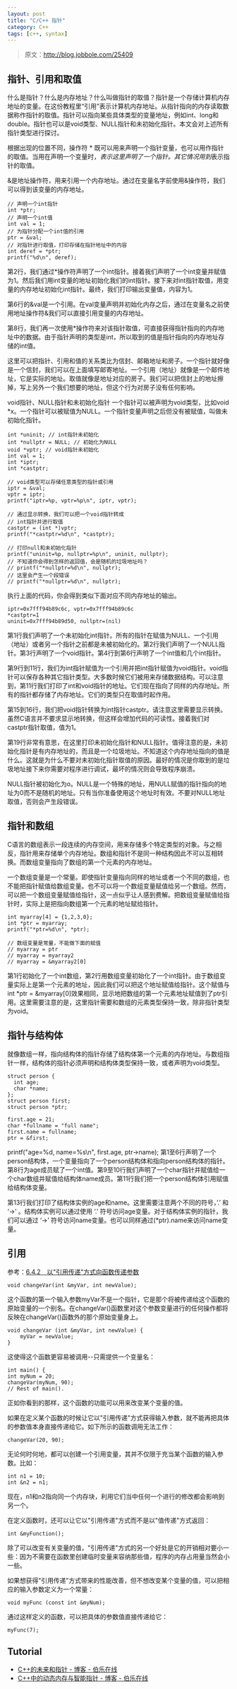 ```yaml
---
layout: post
title: "C/C++ 指针"
category: C++
tags: [c++, syntax]
--- 
```


> 原文：http://blog.jobbole.com/25409

## 指针、引用和取值

什么是指针？什么是内存地址？什么叫做指针的取值？指针是一个存储计算机内存地址的变量。在这份教程里“引用”表示计算机内存地址。从指针指向的内存读取数据称作指针的取值。指针可以指向某些具体类型的变量地址，例如int、long和double。指针也可以是void类型、NULL指针和未初始化指针。本文会对上述所有指针类型进行探讨。

根据出现的位置不同，操作符 * 既可以用来声明一个指针变量，也可以用作指针的取值。当用在声明一个变量时，*表示这里声明了一个指针。其它情况用到*表示指针的取值。

&是地址操作符，用来引用一个内存地址。通过在变量名字前使用&操作符，我们可以得到该变量的内存地址。

    // 声明一个int指针
    int *ptr;
    // 声明一个int值
    int val = 1;
    // 为指针分配一个int值的引用
    ptr = &val;
    // 对指针进行取值，打印存储在指针地址中的内容
    int deref = *ptr;
    printf("%d\n", deref);

<!--more-->

第2行，我们通过*操作符声明了一个int指针。接着我们声明了一个int变量并赋值为1。然后我们用int变量的地址初始化我们的int指针。接下来对int指针取值，用变量的内存地址初始化int指针。最终，我们打印输出变量值，内容为1。

第6行的&val是一个引用。在val变量声明并初始化内存之后，通过在变量名之前使用地址操作符&我们可以直接引用变量的内存地址。

第8行，我们再一次使用*操作符来对该指针取值，可直接获得指针指向的内存地址中的数据。由于指针声明的类型是int，所以取到的值是指针指向的内存地址存储的int值。

这里可以把指针、引用和值的关系类比为信封、邮箱地址和房子。一个指针就好像是一个信封，我们可以在上面填写邮寄地址。一个引用（地址）就像是一个邮件地址，它是实际的地址。取值就像是地址对应的房子。我们可以把信封上的地址擦掉，写上另外一个我们想要的地址，但这个行为对房子没有任何影响。

void指针、NULL指针和未初始化指针
一个指针可以被声明为void类型，比如void *x。一个指针可以被赋值为NULL。一个指针变量声明之后但没有被赋值，叫做未初始化指针。

    int *uninit; // int指针未初始化
    int *nullptr = NULL; // 初始化为NULL
    void *vptr; // void指针未初始化
    int val = 1;
    int *iptr;
    int *castptr;
     
    // void类型可以存储任意类型的指针或引用
    iptr = &val;
    vptr = iptr;
    printf("iptr=%p, vptr=%p\n", iptr, vptr);
     
    // 通过显示转换，我们可以把一个void指针转成
    // int指针并进行取值
    castptr = (int *)vptr;
    printf("*castptr=%d\n", *castptr);
     
    // 打印null和未初始化指针
    printf("uninit=%p, nullptr=%p\n", uninit, nullptr);
    // 不知道你会得到怎样的返回值，会是随机的垃圾地址吗？
    // printf("*nullptr=%d\n", nullptr);
    // 这里会产生一个段错误
    // printf("*nullptr=%d\n", nullptr);

执行上面的代码，你会得到类似下面对应不同内存地址的输出。

    iptr=0x7fff94b89c6c, vptr=0x7fff94b89c6c
    *castptr=1
    uninit=0x7fff94b89d50, nullptr=(nil)

第1行我们声明了一个未初始化int指针。所有的指针在赋值为NULL、一个引用（地址）或者另一个指针之前都是未被初始化的。第2行我们声明了一个NULL指针。第3行声明了一个void指针。第4行到第6行声明了一个int值和几个int指针。

第9行到11行，我们为int指针赋值为一个引用并把int指针赋值为void指针。void指针可以保存各种其它指针类型。大多数时候它们被用来存储数据结构。可以注意到，第11行我们打印了int和void指针的地址。它们现在指向了同样的内存地址。所有的指针都存储了内存地址。它们的类型只在取值时起作用。

第15到16行，我们把void指针转换为int指针castptr。请注意这里需要显示转换。虽然C语言并不要求显示地转换，但这样会增加代码的可读性。接着我们对castptr指针取值，值为1。

第19行非常有意思，在这里打印未初始化指针和NULL指针。值得注意的是，未初始化指针是有内存地址的，而且是一个垃圾地址。不知道这个内存地址指向的值是什么。这就是为什么不要对未初始化指针取值的原因。最好的情况是你取到的是垃圾地址接下来你需要对程序进行调试，最坏的情况则会导致程序崩溃。

NULL指针被初始化为o。NULL是一个特殊的地址，用NULL赋值的指针指向的地址为0而不是随机的地址。只有当你准备使用这个地址时有效。不要对NULL地址取值，否则会产生段错误。

## 指针和数组

C语言的数组表示一段连续的内存空间，用来存储多个特定类型的对象。与之相反，指针用来存储单个内存地址。数组和指针不是同一种结构因此不可以互相转换。而数组变量指向了数组的第一个元素的内存地址。

一个数组变量是一个常量。即使指针变量指向同样的地址或者一个不同的数组，也不能把指针赋值给数组变量。也不可以将一个数组变量赋值给另一个数组。然而，可以把一个数组变量赋值给指针，这一点似乎让人感到费解。把数组变量赋值给指针时，实际上是把指向数组第一个元素的地址赋给指针。

    int myarray[4] = {1,2,3,0};
    int *ptr = myarray;
    printf("*ptr=%d\n", *ptr);
 
    // 数组变量是常量，不能做下面的赋值
    // myarray = ptr
    // myarray = myarray2
    // myarray = &myarray2[0]

第1行初始化了一个int数组，第2行用数组变量初始化了一个int指针。由于数组变量实际上是第一个元素的地址，因此我们可以把这个地址赋值给指针。这个赋值与int *ptr = &myarray[0]效果相同，显示地把数组的第一个元素地址赋值到了ptr引用。这里需要注意的是，这里指针需要和数组的元素类型保持一致，除非指针类型为void。

 

## 指针与结构体

就像数组一样，指向结构体的指针存储了结构体第一个元素的内存地址。与数组指针一样，结构体的指针必须声明和结构体类型保持一致，或者声明为void类型。

    struct person {
      int age;
      char *name;
    };
    struct person first;
    struct person *ptr;
     
    first.age = 21;
    char *fullname = "full name";
    first.name = fullname;
    ptr = &first;
 
printf("age=%d, name=%s\n", first.age, ptr->name);
第1至6行声明了一个person结构体，一个变量指向了一个person结构体和指向person结构体的指针。第8行为age成员赋了一个int值。第9至10行我们声明了一个char指针并赋值给一个char数组并赋值给结构体name成员。第11行我们把一个person结构体引用赋值给结构体变量。

第13行我们打印了结构体实例的age和name。这里需要注意两个不同的符号，’.’ 和 ‘->’ 。结构体实例可以通过使用 ‘.’ 符号访问age变量。对于结构体实例的指针，我们可以通过 ‘->’ 符号访问name变量。也可以同样通过(*ptr).name来访问name变量。

## 引用

参考：[6.4.2　以"引用传递"方式向函数传递参数](http://book.51cto.com/art/200906/128293.htm)

    void changeVar(int &myVar, int newValue);

这个函数的第一个输入参数myVar不是一个指针，它是那个将被传递给这个函数的原始变量的一个别名。在changeVar()函数里对这个参数变量进行的任何操作都将反映在changeVar()函数外的那个原始变量身上。

    
    void changeVar (int &myVar, int newValue) {
        myVar = newValue;
    }

<!--more-->

这使得这个函数更容易被调用--只需提供一个变量名：

    int main() {
    int myNum = 20;
    changeVar(myNum, 90);
    // Rest of main().

正如你看到的那样，这个函数的功能可以用来改变某个变量的值。

如果在定义某个函数的时候让它以"引用传递"方式获得输入参数，就不能再把具体的参数值本身直接传递给它。如下所示的函数调用无法工作：

    changeVar(20, 90);

无论何时何地，都可以创建一个引用变量，其并不仅限于充当某个函数的输入参数。比如：

    int n1 = 10;  
    int &n2 = n1; 

现在，n1和n2指向同一个内存块，利用它们当中任何一个进行的修改都会影响到另一个。

在定义函数时，还可以让它以"引用传递"方式而不是以"值传递"方式返回：

    int &myFunction(); 

除了可以改变有关变量的值，"引用传递"方式的另一个好处是它的开销相对要小一些：因为不需要在函数里创建临时变量来容纳那些值，程序的内存占用量当然会小一些。

如果想获得"引用传递"方式带来的性能改善，但不想改变某个变量的值，可以把相应的输入参数定义为一个常量：

    void myFunc (const int &myNum); 

通过这样定义的函数，可以把具体的参数值直接传递给它：

    myFunc(7); 

## Tutorial

- [C++的未来和指针 - 博客 - 伯乐在线](http://blog.jobbole.com/56312/)
- [C++中的动态内存与智能指针 - 博客 - 伯乐在线](http://blog.jobbole.com/56316/)
